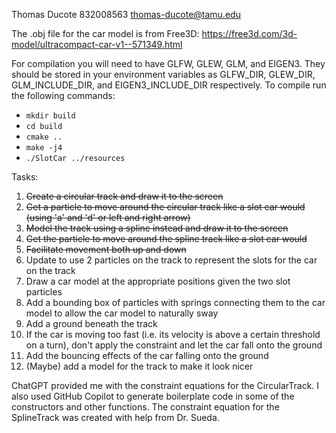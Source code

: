Thomas Ducote 832008563 thomas-ducote@tamu.edu

The .obj file for the car model is from Free3D: https://free3d.com/3d-model/ultracompact-car-v1--571349.html

For compilation you will need to have GLFW, GLEW, GLM, and EIGEN3. They should be stored in your environment variables as GLFW_DIR, GLEW_DIR, GLM_INCLUDE_DIR, and EIGEN3_INCLUDE_DIR respectively.
To compile run the following commands:
* `mkdir build`
* `cd build`
* `cmake ..`
* `make -j4`
* `./SlotCar ../resources`

Tasks:
 1. ~~Create a circular track and draw it to the screen~~
 2. ~~Get a particle to move around the circular track like a slot car would (using 'a' and 'd' or left and right arrow)~~
 3. ~~Model the track using a spline instead and draw it to the screen~~
 4. ~~Get the particle to move around the spline track like a slot car would~~
 5. ~~Facilitate movement both up and down~~
 6. Update to use 2 particles on the track to represent the slots for the car on the track
 7. Draw a car model at the appropriate positions given the two slot particles
 8. Add a bounding box of particles with springs connecting them to the car model to allow the car model to naturally sway
 9.  Add a ground beneath the track
 10. If the car is moving too fast (i.e. its velocity is above a certain threshold on a turn), don't apply the constraint and let the car fall onto the ground
 11. Add the bouncing effects of the car falling onto the ground
 12. (Maybe) add a model for the track to make it look nicer

ChatGPT provided me with the constraint equations for the CircularTrack. I also used GitHub Copilot to generate boilerplate code in some of the constructors and other functions. The constraint equation for the SplineTrack was created with help from Dr. Sueda.